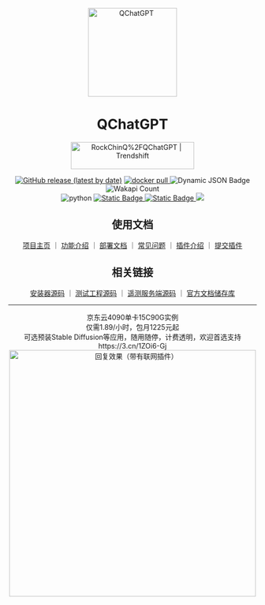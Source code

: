 
<p align="center">
<img src="https://qchatgpt.rockchin.top/logo.png" alt="QChatGPT" width="180" />
</p>
<div align="center">

# QChatGPT

<a href="https://trendshift.io/repositories/6187" target="_blank"><img src="https://trendshift.io/api/badge/repositories/6187" alt="RockChinQ%2FQChatGPT | Trendshift" style="width: 250px; height: 55px;" width="250" height="55"/></a>

[![GitHub release (latest by date)](https://img.shields.io/github/v/release/RockChinQ/QChatGPT)](https://github.com/RockChinQ/QChatGPT/releases/latest)
<a href="https://hub.docker.com/repository/docker/rockchin/qchatgpt">
    <img src="https://img.shields.io/docker/pulls/rockchin/qchatgpt?color=blue" alt="docker pull">
  </a>
 ![Dynamic JSON Badge](https://img.shields.io/badge/dynamic/json?url=https%3A%2F%2Fapi.qchatgpt.rockchin.top%2Fapi%2Fv2%2Fview%2Frealtime%2Fcount_query%3Fminute%3D10080&query=%24.data.count&label=%E4%BD%BF%E7%94%A8%E9%87%8F%EF%BC%887%E6%97%A5%EF%BC%89)
![Wakapi Count](https://wakapi.rockchin.top/api/badge/RockChinQ/interval:any/project:QChatGPT)
<br/>
<img src="https://img.shields.io/badge/python-3.10 | 3.11 | 3.12-blue.svg" alt="python">
<a href="http://qm.qq.com/cgi-bin/qm/qr?_wv=1027&k=66-aWvn8cbP4c1ut_1YYkvvGVeEtyTH8&authKey=pTaKBK5C%2B8dFzQ4XlENf6MHTCLaHnlKcCRx7c14EeVVlpX2nRSaS8lJm8YeM4mCU&noverify=0&group_code=195992197">
<img alt="Static Badge" src="https://img.shields.io/badge/%E5%AE%98%E6%96%B9%E7%BE%A4-195992197-purple">
</a>
<a href="https://qm.qq.com/q/1yxEaIgXMA">
<img alt="Static Badge" src="https://img.shields.io/badge/%E7%A4%BE%E5%8C%BA%E7%BE%A4-619154800-purple">
</a>
<a href="https://codecov.io/gh/RockChinQ/QChatGPT" > 
 <img src="https://codecov.io/gh/RockChinQ/QChatGPT/graph/badge.svg?token=pjxYIL2kbC"/> 
 </a>
 
## 使用文档

<a href="https://qchatgpt.rockchin.top">项目主页</a> ｜
<a href="https://qchatgpt.rockchin.top/posts/feature.html">功能介绍</a> ｜
<a href="https://qchatgpt.rockchin.top/posts/deploy/">部署文档</a> ｜
<a href="https://qchatgpt.rockchin.top/posts/error/">常见问题</a> ｜
<a href="https://qchatgpt.rockchin.top/posts/plugin/intro.html">插件介绍</a> ｜
<a href="https://github.com/RockChinQ/QChatGPT/issues/new?assignees=&labels=%E7%8B%AC%E7%AB%8B%E6%8F%92%E4%BB%B6&projects=&template=submit-plugin.yml&title=%5BPlugin%5D%3A+%E8%AF%B7%E6%B1%82%E7%99%BB%E8%AE%B0%E6%96%B0%E6%8F%92%E4%BB%B6">提交插件</a>

## 相关链接

<a href="https://github.com/RockChinQ/qcg-installer">安装器源码</a> ｜
<a href="https://github.com/RockChinQ/qcg-tester">测试工程源码</a> ｜
<a href="https://github.com/RockChinQ/qcg-center">遥测服务端源码</a> ｜
<a href="https://github.com/the-lazy-me/QChatGPT-Wiki">官方文档储存库</a>

<hr/>

<div align="center">
京东云4090单卡15C90G实例 <br/>
    仅需1.89/小时，包月1225元起  <br/>
    可选预装Stable Diffusion等应用，随用随停，计费透明，欢迎首选支持 <br/>
https://3.cn/1ZOi6-Gj
</div>

<img alt="回复效果（带有联网插件）" src="https://qchatgpt.rockchin.top/assets/image/QChatGPT-0516.png" width="500px"/>
</div>
